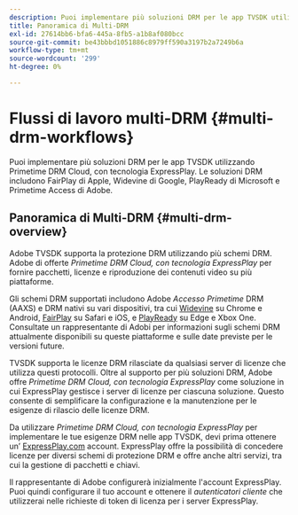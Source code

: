 ```yaml
---
description: Puoi implementare più soluzioni DRM per le app TVSDK utilizzando Primetime DRM Cloud, con tecnologia ExpressPlay. Le soluzioni DRM includono FairPlay di Apple, Widevine di Google, PlayReady di Microsoft e Primetime Access di Adobe.
title: Panoramica di Multi-DRM
exl-id: 27614bb6-bfa6-445a-8fb5-a1b8af080bcc
source-git-commit: be43bbbd1051886c8979ff590a3197b2a7249b6a
workflow-type: tm+mt
source-wordcount: '299'
ht-degree: 0%

---
```


# Flussi di lavoro multi-DRM {#multi-drm-workflows}

Puoi implementare più soluzioni DRM per le app TVSDK utilizzando Primetime DRM Cloud, con tecnologia ExpressPlay. Le soluzioni DRM includono FairPlay di Apple, Widevine di Google, PlayReady di Microsoft e Primetime Access di Adobe.

## Panoramica di Multi-DRM {#multi-drm-overview}

Adobe TVSDK supporta la protezione DRM utilizzando più schemi DRM. Adobe di offerte *Primetime DRM Cloud, con tecnologia ExpressPlay* per fornire pacchetti, licenze e riproduzione dei contenuti video su più piattaforme.

Gli schemi DRM supportati includono Adobe *Accesso Primetime* DRM (AAXS) e DRM nativi su vari dispositivi, tra cui [Widevine](https://www.widevine.com) su Chrome e Android, [FairPlay](https://developer.apple.com/streaming/fps/) su Safari e iOS, e [PlayReady](https://www.microsoft.com/playready/) su Edge e Xbox One. Consultate un rappresentante di Adobi per informazioni sugli schemi DRM attualmente disponibili su queste piattaforme e sulle date previste per le versioni future.

TVSDK supporta le licenze DRM rilasciate da qualsiasi server di licenze che utilizza questi protocolli. Oltre al supporto per più soluzioni DRM, Adobe offre *Primetime DRM Cloud, con tecnologia ExpressPlay* come soluzione in cui ExpressPlay gestisce i server di licenze per ciascuna soluzione. Questo consente di semplificare la configurazione e la manutenzione per le esigenze di rilascio delle licenze DRM.

Da utilizzare *Primetime DRM Cloud, con tecnologia ExpressPlay* per implementare le tue esigenze DRM nelle app TVSDK, devi prima ottenere un’ [ExpressPlay.com](https://www.expressplay.com) account. ExpressPlay offre la possibilità di concedere licenze per diversi schemi di protezione DRM e offre anche altri servizi, tra cui la gestione di pacchetti e chiavi.

Il rappresentante di Adobe configurerà inizialmente l&#39;account ExpressPlay. Puoi quindi configurare il tuo account e ottenere il *autenticatori cliente* che utilizzerai nelle richieste di token di licenza per i server ExpressPlay.
